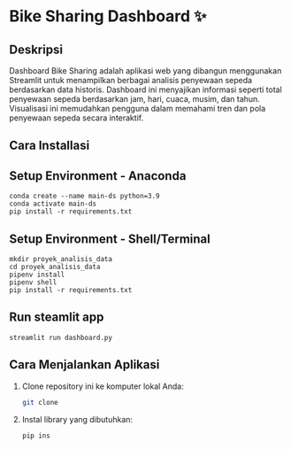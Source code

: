 # Bike Sharing Dashboard ✨

## Deskripsi
Dashboard Bike Sharing adalah aplikasi web yang dibangun menggunakan Streamlit untuk menampilkan berbagai analisis penyewaan sepeda berdasarkan data historis. Dashboard ini menyajikan informasi seperti total penyewaan sepeda berdasarkan jam, hari, cuaca, musim, dan tahun. Visualisasi ini memudahkan pengguna dalam memahami tren dan pola penyewaan sepeda secara interaktif.

## Cara Installasi

## Setup Environment - Anaconda
```
conda create --name main-ds python=3.9
conda activate main-ds
pip install -r requirements.txt
```

## Setup Environment - Shell/Terminal
```
mkdir proyek_analisis_data
cd proyek_analisis_data
pipenv install
pipenv shell
pip install -r requirements.txt
```
## Run steamlit app
```
streamlit run dashboard.py
```

## Cara Menjalankan Aplikasi
1. Clone repository ini ke komputer lokal Anda:
    ```bash
    git clone 
    ```

2. Instal library yang dibutuhkan:
    ```bash
    pip ins